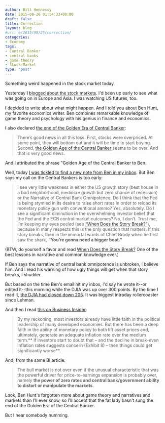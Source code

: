 ```yaml
---
author: Bill Hennessy
date: 2015-08-26 01:54:33+00:00
draft: false
title: Correction
layout: blog
#url: e/2015/08/25/correction/
categories:
- Economy
tags:
- Central Banker
- central banks
- game theory
- Stock-Market
type: "post"
---
```


Something weird happened in the stock market today.

Yesterday I [blogged about the stock markets](https://hennessysview.com/2015/08/24/quick-note-on-market/). I'd been up early to see what was going on in Europe and Asia. I was watching US futures, too.

I decided to write about what might happen. And I told you about Ben Hunt, my favorite economics writer. Ben combines remarkable knowledge of game theory and psychology with his genius in finance and economics.

I also declared [the end of the Golden Era of Central Banker](https://hennessysview.com/2015/08/24/quick-note-on-market/):



> There’s good news in all this loss. First, stocks were overpriced. At some point, they will bottom out and it will be time to start buying. Second, [the Golden Age of the Central Banker ](https://www.salientpartners.com/epsilontheory/post/2015/01/12/Catch-22)seems to be over. And that is very good news.



And I attributed the phrase "Golden Age of the Central Banker to Ben.

Well, today [I was tickled to find a new note from Ben in my inbox](https://www.salientpartners.com/epsilontheory/post/2015/08/25/when-the-story-breaks). But Ben says my call on the Central Bankers is too early:



> I see very little weakness in either the US growth story (best house in a bad neighborhood, mediocre growth but zero chance of recession) or the Narrative of Central Bank Omnipotence. Do I think that the Fed is being stymied in its desire to raise short rates in order to reload its monetary policy gun with conventional ammo? Yes, absolutely. Do I see a significant diminution in the overwhelming investor belief that the Fed and the ECB control market outcomes? No, I don’t. Trust me, I’m keeping my eyes peeled (see [“When Does the Story Break?”](https://www.salientpartners.com/epsilontheory/post/2014/05/25/When-Does-the-Story-Break)), because in many respects this is the only question that matters. If this story breaks, then in the immortal words of Chief Brody when he first saw the shark, **“You’re gonna need a bigger boat.”**



(BTW, do yourself a favor and read [When Does the Story Break?](https://www.salientpartners.com/epsilontheory/post/2014/05/25/When-Does-the-Story-Break) One of the best lessons in narrative and common knowledge ever.)

If Ben says the narrative of central bank omnipotence is unbroken, I believe him. And I read his warning of how ugly things will get when that story breaks, I shudder.

But based on the time Ben's email hit my inbox, I'd say he wrote it--or edited it--this morning while the DJIA was up over 300 points. By the time I read it, [the DJIA had closed down 205](https://www.zerohedge.com/news/2015-08-25/biggest-rally-2015-crashes-biggest-reversal-lehman). It was biggest intraday rollercoaster since Lehman.

And then I read [this on Business Insider](https://www.businessinsider.com/rosenberg-what-has-changed-however-is-significant-2015-8):



> By my reckoning, most investors already have little faith in the political leadership of many developed economies. But there has been a deep faith in the ability of monetary policy to both lift asset prices and, ultimately, generate an adequate inflation rate over the medium term.** If investors start to doubt that – and the decline in break-even inflation rates suggests concern (Exhibit 8) – then things could get significantly worse**.



And, from the same BI article:



> The bull market is not over even if the unusual characteristic that was the powerful driver for price-to-earnings expansion is probably over, namely **the power of zero rates and central bank/government ability to distort or manipulate the markets**.



Look, Ben Hunt's forgotten more about game theory and narratives and markets than I'll ever know, so I'll accept that the fat lady hasn't sung the end of the Golden Era of the Central Banker.

But I hear somebody humming.
